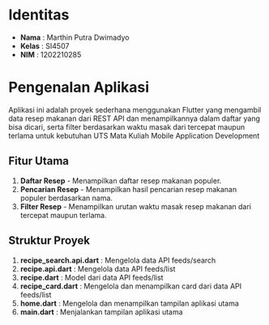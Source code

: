 # Identitas

- **Nama**  : Marthin Putra Dwimadyo
- **Kelas** : SI4507
- **NIM**   : 1202210285

# Pengenalan Aplikasi

Aplikasi ini adalah proyek sederhana menggunakan Flutter yang mengambil data resep makanan dari REST API dan menampilkannya dalam daftar yang bisa dicari, serta filter berdasarkan waktu masak dari tercepat maupun terlama untuk kebutuhan UTS Mata Kuliah Mobile Application Development

## Fitur Utama 

1. **Daftar Resep**    - Menampilkan daftar resep makanan populer.
2. **Pencarian Resep** - Menampilkan hasil pencarian resep makanan populer berdasarkan nama.
3. **Filter Resep**    - Menampilkan urutan waktu masak resep makanan dari tercepat maupun terlama.

## Struktur Proyek 

1. **recipe_search.api.dart**  : Mengelola data API feeds/search
2. **recipe.api.dart**         : Mengelola data API feeds/list
3. **recipe.dart**             : Model dari data API feeds/list
4. **recipe_card.dart**        : Mengelola dan menampilkan card dari data API feeds/list
5. **home.dart**               : Mengelola dan menampilkan tampilan aplikasi utama 
6. **main.dart**               : Menjalankan tampilan aplikasi utama
